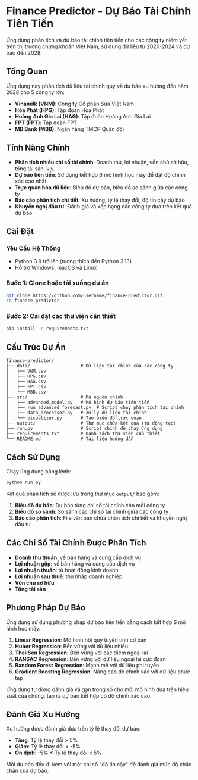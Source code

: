 # Finance Predictor - Dự Báo Tài Chính Tiên Tiến

Ứng dụng phân tích và dự báo tài chính tiên tiến cho các công ty niêm yết trên thị trường chứng khoán Việt Nam, sử dụng dữ liệu từ 2020-2024 và dự báo đến 2028.

## Tổng Quan

Ứng dụng này phân tích dữ liệu tài chính quý và dự báo xu hướng đến năm 2028 cho 5 công ty lớn:

- **Vinamilk (VNM)**: Công ty Cổ phần Sữa Việt Nam
- **Hòa Phát (HPG)**: Tập đoàn Hòa Phát
- **Hoàng Anh Gia Lai (HAG)**: Tập đoàn Hoàng Anh Gia Lai
- **FPT (FPT)**: Tập đoàn FPT
- **MB Bank (MBB)**: Ngân hàng TMCP Quân đội

## Tính Năng Chính

- **Phân tích nhiều chỉ số tài chính**: Doanh thu, lợi nhuận, vốn chủ sở hữu, tổng tài sản, v.v.
- **Dự báo tiên tiến**: Sử dụng kết hợp 6 mô hình học máy để đạt độ chính xác cao nhất
- **Trực quan hóa dữ liệu**: Biểu đồ dự báo, biểu đồ so sánh giữa các công ty
- **Báo cáo phân tích chi tiết**: Xu hướng, tỷ lệ thay đổi, độ tin cậy dự báo
- **Khuyến nghị đầu tư**: Đánh giá và xếp hạng các công ty dựa trên kết quả dự báo

## Cài Đặt

### Yêu Cầu Hệ Thống

- Python 3.9 trở lên (tương thích đến Python 3.13)
- Hỗ trợ Windows, macOS và Linux

### Bước 1: Clone hoặc tải xuống dự án

```bash
git clone https://github.com/username/finance-predictor.git
cd finance-predictor
```

### Bước 2: Cài đặt các thư viện cần thiết

```bash
pip install -r requirements.txt
```

## Cấu Trúc Dự Án

```
finance-predictor/
├── data/                   # Dữ liệu tài chính của các công ty
│   ├── VNM.csv
│   ├── HPG.csv
│   ├── HAG.csv
│   ├── FPT.csv
│   └── MBB.csv
├── src/                    # Mã nguồn chính
│   ├── advanced_model.py   # Mô hình dự báo tiên tiến
│   ├── run_advanced_forecast.py  # Script chạy phân tích tài chính
│   ├── data_processor.py   # Xử lý dữ liệu tài chính
│   └── visualizer.py       # Tạo biểu đồ trực quan
├── output/                 # Thư mục chứa kết quả (tự động tạo)
├── run.py                  # Script chính để chạy ứng dụng
├── requirements.txt        # Danh sách thư viện cần thiết
└── README.md               # Tài liệu hướng dẫn
```

## Cách Sử Dụng

Chạy ứng dụng bằng lệnh:

```bash
python run.py
```

Kết quả phân tích sẽ được lưu trong thư mục `output/` bao gồm:

1. **Biểu đồ dự báo**: Dự báo từng chỉ số tài chính cho mỗi công ty
2. **Biểu đồ so sánh**: So sánh các chỉ số tài chính giữa các công ty
3. **Báo cáo phân tích**: File văn bản chứa phân tích chi tiết và khuyến nghị đầu tư

## Các Chỉ Số Tài Chính Được Phân Tích

- **Doanh thu thuần**: về bán hàng và cung cấp dịch vụ
- **Lợi nhuận gộp**: về bán hàng và cung cấp dịch vụ
- **Lợi nhuận thuần**: từ hoạt động kinh doanh
- **Lợi nhuận sau thuế**: thu nhập doanh nghiệp
- **Vốn chủ sở hữu**
- **Tổng tài sản**

## Phương Pháp Dự Báo

Ứng dụng sử dụng phương pháp dự báo tiên tiến bằng cách kết hợp 6 mô hình học máy:

1. **Linear Regression**: Mô hình hồi quy tuyến tính cơ bản
2. **Huber Regression**: Bền vững với dữ liệu nhiễu
3. **TheilSen Regression**: Bền vững với các điểm ngoại lai
4. **RANSAC Regression**: Bền vững với dữ liệu ngoại lai cực đoan
5. **Random Forest Regression**: Mạnh mẽ với dữ liệu phi tuyến
6. **Gradient Boosting Regression**: Nâng cao độ chính xác với dữ liệu phức tạp

Ứng dụng tự động đánh giá và gán trọng số cho mỗi mô hình dựa trên hiệu suất của chúng, tạo ra dự báo kết hợp có độ chính xác cao.

## Đánh Giá Xu Hướng

Xu hướng được đánh giá dựa trên tỷ lệ thay đổi dự báo:

- **Tăng**: Tỷ lệ thay đổi > 5%
- **Giảm**: Tỷ lệ thay đổi < -5%
- **Ổn định**: -5% ≤ Tỷ lệ thay đổi ≤ 5%

Mỗi dự báo đều đi kèm với một chỉ số "độ tin cậy" để đánh giá mức độ chắc chắn của dự báo.


